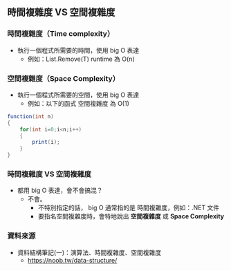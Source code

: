 ## 時間複雜度 VS 空間複雜度

### 時間複雜度（Time complexity）

* 執行一個程式所需要的時間，使用 big O 表達
  * 例如：List<T>.Remove(T) runtime 為 O(n)

### 空間複雜度（Space Complexity）

* 執行一個程式所需要的空間，使用 big O 表達
  * 例如：以下的函式 空間複雜度 為 O(1)

```csharp
function(int n)
{
    for(int i=0;i<n;i++)
    {
        print(i);
    }
}
```

### 時間複雜度 VS 空間複雜度

* 都用 big O 表達，會不會搞混？
  * 不會。
    * 不特別指定的話， big O 通常指的是 時間複雜度，例如：.NET 文件
    * 要指名空間複雜度時，會特地說出 **空間複雜度** 或 **Space Complexity**

### 資料來源

* 資料結構筆記(一)：演算法、時間複雜度、空間複雜度
  * https://noob.tw/data-structure/
